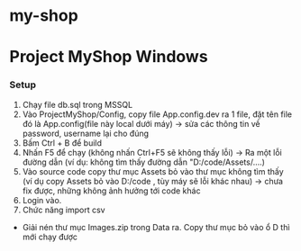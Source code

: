 # my-shop
# Project MyShop Windows
### Setup
1. Chạy file db.sql trong MSSQL 
2. Vào ProjectMyShop/Config, copy file App.config.dev ra 1 file, đặt tên file đó là App.config(file này local dưới máy) -> sửa các thông tin về password, username lại cho đúng
3. Bấm Ctrl + B để build
4. Nhấn F5 để chạy (không nhấn Ctrl+F5 sẽ không thấy lỗi) -> Ra một lỗi đường dẫn (ví dụ: không tìm thấy đường dẫn "D:/code/Assets/....)
5. Vào source code copy thư mục Assets bỏ vào thư mục không tìm thấy (ví dụ copy Assets bỏ vào D:/code , tùy máy sẽ lỗi khác nhau) -> chưa fix được, những không ảnh hưởng tới code khác
6. Login vào.
7. Chức năng import csv
  - Giải nén thư mục Images.zip trong Data ra. Copy thư mục bỏ vào ổ D thì mới chạy được  